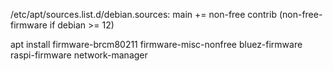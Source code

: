 /etc/apt/sources.list.d/debian.sources:
main += non-free contrib (non-free-firmware if debian >= 12)

apt install firmware-brcm80211 firmware-misc-nonfree bluez-firmware raspi-firmware network-manager
